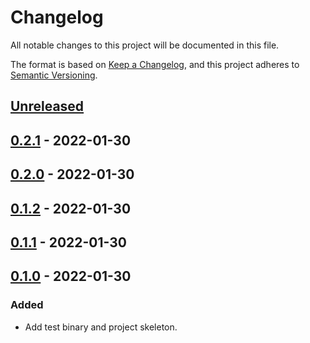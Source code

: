 # Changelog

All notable changes to this project will be documented in this file.

The format is based on [Keep a Changelog](https://keepachangelog.com/en/1.0.0/),
and this project adheres to [Semantic Versioning](https://semver.org/spec/v2.0.0.html).

## [Unreleased]

## [0.2.1] - 2022-01-30

## [0.2.0] - 2022-01-30

## [0.1.2] - 2022-01-30

## [0.1.1] - 2022-01-30

## [0.1.0] - 2022-01-30

### Added

- Add test binary and project skeleton.

[Unreleased]: https://github.com/giantswarm/giantswarm/compare/v0.2.1...HEAD
[0.2.1]: https://github.com/giantswarm/giantswarm/compare/v0.2.0...v0.2.1
[0.2.0]: https://github.com/giantswarm/giantswarm/compare/v0.1.2...v0.2.0
[0.1.2]: https://github.com/giantswarm/giantswarm/compare/v0.1.1...v0.1.2
[0.1.1]: https://github.com/giantswarm/giantswarm/compare/v0.1.0...v0.1.1
[0.1.0]: https://github.com/giantswarm/giantswarm/releases/tag/v0.1.0
